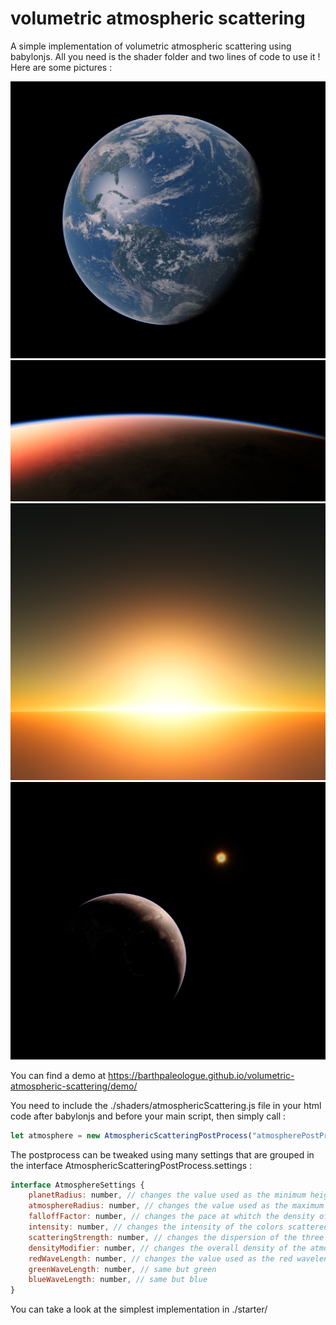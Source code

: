 # volumetric atmospheric scattering
 
A simple implementation of volumetric atmospheric scattering using babylonjs. All you need is the shader folder and two lines of code to use it ! Here are some pictures : 

![photo1](https://github.com/BarthPaleologue/volumetric-atmospheric-scattering/blob/main/pictures/pic1.png)
![photo2](https://github.com/BarthPaleologue/volumetric-atmospheric-scattering/blob/main/pictures/pic2.png)
![photo3](https://github.com/BarthPaleologue/volumetric-atmospheric-scattering/blob/main/pictures/pic3.png)
![photo4](https://github.com/BarthPaleologue/volumetric-atmospheric-scattering/blob/main/pictures/pic4.png)

You can find a demo at https://barthpaleologue.github.io/volumetric-atmospheric-scattering/demo/

You need to include the ./shaders/atmosphericScattering.js file in your html code after babylonjs and before your main script, then simply call :

```js
let atmosphere = new AtmosphericScatteringPostProcess("atmospherePostProcess", planetMesh, planetRadius, atmosphereRadius, pointLight, camera, scene);
```

The postprocess can be tweaked using many settings that are grouped in the interface AtmosphericScatteringPostProcess.settings : 

```js
interface AtmosphereSettings {
    planetRadius: number, // changes the value used as the minimum height of the atmosphere
    atmosphereRadius: number, // changes the value used as the maximum height of the atmosphere
    falloffFactor: number, // changes the pace at whitch the density of the atmosphere decreases
    intensity: number, // changes the intensity of the colors scattered
    scatteringStrength: number, // changes the dispersion of the three wavelengths
    densityModifier: number, // changes the overall density of the atmosphere
    redWaveLength: number, // changes the value used as the red wavelength in nanometers
    greenWaveLength: number, // same but green
    blueWaveLength: number, // same but blue
}
```

You can take a look at the simplest implementation in ./starter/
